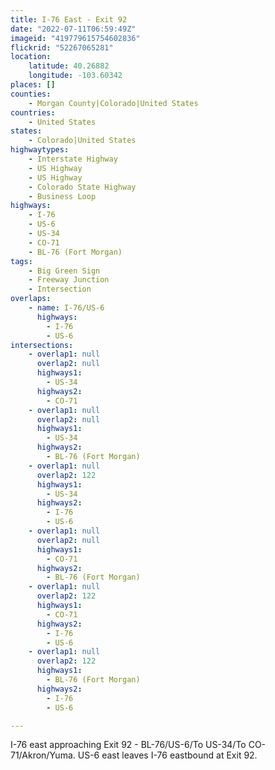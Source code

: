 ```yaml
---
title: I-76 East - Exit 92
date: "2022-07-11T06:59:49Z"
imageid: "419779615754602836"
flickrid: "52267065281"
location:
    latitude: 40.26882
    longitude: -103.60342
places: []
counties:
    - Morgan County|Colorado|United States
countries:
    - United States
states:
    - Colorado|United States
highwaytypes:
    - Interstate Highway
    - US Highway
    - US Highway
    - Colorado State Highway
    - Business Loop
highways:
    - I-76
    - US-6
    - US-34
    - CO-71
    - BL-76 (Fort Morgan)
tags:
    - Big Green Sign
    - Freeway Junction
    - Intersection
overlaps:
    - name: I-76/US-6
      highways:
        - I-76
        - US-6
intersections:
    - overlap1: null
      overlap2: null
      highways1:
        - US-34
      highways2:
        - CO-71
    - overlap1: null
      overlap2: null
      highways1:
        - US-34
      highways2:
        - BL-76 (Fort Morgan)
    - overlap1: null
      overlap2: 122
      highways1:
        - US-34
      highways2:
        - I-76
        - US-6
    - overlap1: null
      overlap2: null
      highways1:
        - CO-71
      highways2:
        - BL-76 (Fort Morgan)
    - overlap1: null
      overlap2: 122
      highways1:
        - CO-71
      highways2:
        - I-76
        - US-6
    - overlap1: null
      overlap2: 122
      highways1:
        - BL-76 (Fort Morgan)
      highways2:
        - I-76
        - US-6

---
```

I-76 east approaching Exit 92 - BL-76/US-6/To US-34/To CO-71/Akron/Yuma.  US-6 east leaves I-76 eastbound at Exit 92.
